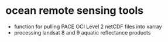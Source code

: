# ocean remote sensing tools
- function for pulling PACE OCI Level 2 netCDF files into xarray
- processing landsat 8 and 9 aquatic reflectance products
